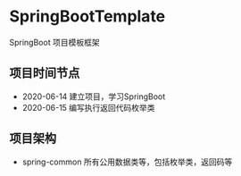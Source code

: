 # SpringBootTemplate
SpringBoot 项目模板框架

## 项目时间节点
- 2020-06-14 建立项目，学习SpringBoot
- 2020-06-15 编写执行返回代码枚举类

## 项目架构
- spring-common 所有公用数据类等，包括枚举类，返回码等